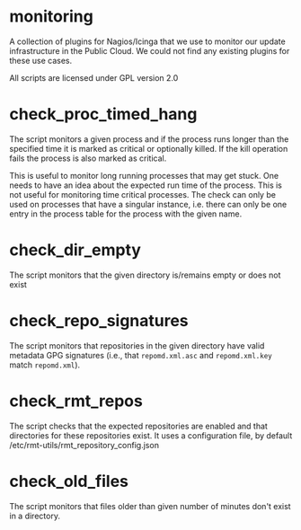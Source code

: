 monitoring
==========

A collection of plugins for Nagios/Icinga that we use to monitor our update
infrastructure in the Public Cloud. We could not find any existing plugins
for these use cases.

All scripts are licensed under GPL version 2.0

# check_proc_timed_hang

The script monitors a given process and if the process runs longer than the
specified time it is marked as critical or optionally killed. If the kill
operation fails the process is also marked as critical.

This is useful to monitor long running processes that may get stuck. One needs
to have an idea about the expected run time of the process. This is not useful
for monitoring time critical processes. The check can only be used on processes
that have a singular instance, i.e. there can only be one entry in the process
table for the process with the given name.

# check_dir_empty

The script monitors that the given directory is/remains empty or does not
exist

# check_repo_signatures

The script monitors that repositories in the given directory have valid
metadata GPG signatures (i.e., that `repomd.xml.asc` and `repomd.xml.key` match
`repomd.xml`).

# check_rmt_repos

The script checks that the expected repositories are enabled and that
directories for these repositories exist. It uses a configuration file, by
default /etc/rmt-utils/rmt_repository_config.json

# check_old_files

The script monitors that files older than given number of minutes don't exist in
a directory.
